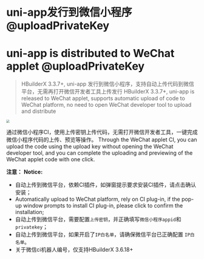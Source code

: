 # uni-app发行到微信小程序@uploadPrivateKey
# uni-app is distributed to WeChat applet @uploadPrivateKey

> HBuilderX 3.3.7+, uni-app 发行到微信小程序，支持自动上传代码到微信平台，无需再打开微信开发者工具上传发行
> HBuilderX 3.3.7+, uni-app is released to WeChat applet, supports automatic upload of code to WeChat platform, no need to open WeChat developer tool to upload and distribute

<img src="https://web-assets.dcloud.net.cn/unidoc/zh/%E5%BE%AE%E4%BF%A1%E5%B0%8F%E7%A8%8B%E5%BA%8F%E5%8F%91%E8%A1%8C.jpg" style="zoom: 50%;" />

通过微信小程序CI，使用上传密钥上传代码，无需打开微信开发者工具，一键完成微信小程序代码的上传、预览等操作。
Through the WeChat applet CI, you can upload the code using the upload key without opening the WeChat developer tool, and you can complete the uploading and previewing of the WeChat applet code with one click.

**注意：**
**Notice:**

- 自动上传到微信平台，依赖CI插件，如弹窗提示要求安装CI插件，请点击确认安装；
- Automatically upload to WeChat platform, rely on CI plug-in, if the pop-up window prompts to install CI plug-in, please click to confirm the installation;
- 自动上传到微信平台，需要配置`上传密钥`，并正确填写`微信小程序appid`和`privatekey`；
- 自动上传到微信平台，如果开启了`IP白名单`，请确保微信平台已正确配置 `IP白名单`。
- 关于微信ci机器人编号，仅支持HBuilderX 3.6.18+